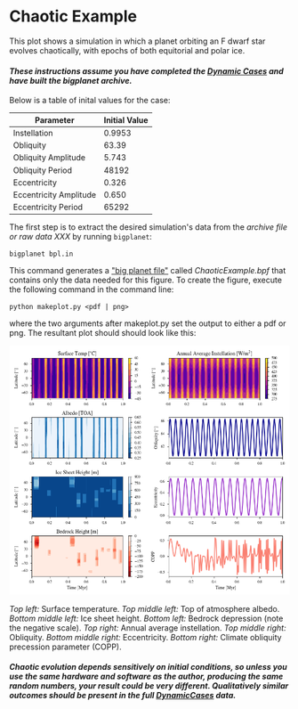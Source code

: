 # Chaotic Example

This plot shows a simulation in which a planet orbiting an F dwarf star evolves chaotically, with epochs of both equitorial and polar ice. 

#### _These instructions assume you have completed the [Dynamic Cases](../DynamicCases) and have built the bigplanet archive._

Below is a table of inital values for the case:

| Parameter              | Initial Value |
| ---------------------- | ------------- |
| Instellation           | 0.9953        |
| Obliquity              | 63.39         |
| Obliquity Amplitude    | 5.743         |
| Obliquity Period       | 48192         |
| Eccentricity           | 0.326         |
| Eccentricity Amplitude | 0.650         |
| Eccentricity Period    | 65292         |

The first step is to extract the desired simulation's data from the _archive file or raw data XXX_ by running ``bigplanet``: 

```
bigplanet bpl.in
```

This command generates a ["big planet file"](https://virtualplanetarylaboratory.github.io/bigplanet/filetypes.html) called _ChaoticExample.bpf_ that contains only the data needed for this figure. To create the figure, execute the following command in the command line:

```
python makeplot.py <pdf | png>
```

where the two arguments after makeplot.py set the output to either a pdf or png. The resultant plot should should look like this:

![ChaoticExample](ChaoticExample.png)

_Top left:_ Surface temperature. _Top middle left:_ Top of atmosphere albedo. _Bottom middle left:_ Ice sheet height. _Bottom left:_ Bedrock depression (note the negative scale). _Top right:_ Annual average instellation. _Top middle right:_ Obliquity. _Bottom middle right:_ Eccentricity. _Bottom right:_ Climate obliquity precession parameter (COPP).

#### _Chaotic evolution depends sensitively on initial conditions, so unless you use the same hardware and software as the author, producing the same random numbers, your result could be very different. Qualitatively similar outcomes should be present in the full [DynamicCases](../DynamicCases) data._
